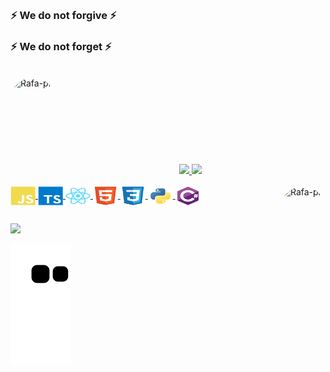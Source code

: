  ##

### ⚡ We do not forgive ⚡
### ⚡ We do not forget ⚡

<div style="display: inline_block"><br>
<img align="left" alt="Rafa-pic" height="150" style="border-radius:50px;" src="https://cdn.discordapp.com/attachments/1015661139184590858/1016062625517408297/Seeker_1.png?width=676&height=676">
</div>

 #

<p> <br>  
<div align="center"> <br>
  <br>
  <br>
  <br>

  <a href="https://github.com/6bka9"> 
  <img height="180em" src="https://github-readme-stats.vercel.app/api?username=6bka9&show_icons=true&theme=dracula&include_all_commits=true&count_private=true"/> 
  <img height="180em" src="https://github-readme-stats.vercel.app/api/top-langs/?username=rafaballerini&layout=compact&langs_count=7&theme=dracula"/>
</div> 
<div style="display: inline_block"><br>
  <img align="center" alt="Rafa-Js" height="30" width="40" src="https://raw.githubusercontent.com/devicons/devicon/master/icons/javascript/javascript-plain.svg">
  <img align="center" alt="Rafa-Ts" height="30" width="40" src="https://raw.githubusercontent.com/devicons/devicon/master/icons/typescript/typescript-plain.svg">
  <img align="center" alt="Rafa-React" height="30" width="40" src="https://raw.githubusercontent.com/devicons/devicon/master/icons/react/react-original.svg">
  <img align="center" alt="Rafa-HTML" height="30" width="40" src="https://raw.githubusercontent.com/devicons/devicon/master/icons/html5/html5-original.svg">
  <img align="center" alt="Rafa-CSS" height="30" width="40" src="https://raw.githubusercontent.com/devicons/devicon/master/icons/css3/css3-original.svg">
  <img align="center" alt="Rafa-Python" height="30" width="40" src="https://raw.githubusercontent.com/devicons/devicon/master/icons/python/python-original.svg">
  <img align="center" alt="Rafa-Csharp" height="30" width="40" src="https://raw.githubusercontent.com/devicons/devicon/master/icons/csharp/csharp-original.svg">
  <img align="right" alt="Rafa-pic" height="150" style="border-radius:50px;" src="https://user-images.githubusercontent.com/54010360/188328662-6fe58b91-2fc1-4998-bb38-4b535ce10043.png?width=676&height=676">
</div>
 
  ##
  
  </p>
<div> 
  
  <a href="https://instagram.com/beckynyh" target="_blank"><img src="https://img.shields.io/badge/-Instagram-%23E4405F?style=for-the-badge&logo=instagram&logoColor=white" target="_blank"></a>

 
 
  ![Snake animation](https://github.com/rafaballerini/rafaballerini/blob/output/github-contribution-grid-snake.svg)
 
</div>
 
